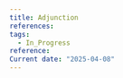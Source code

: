 ```yaml
---
title: Adjunction
references: 
tags:
  - In_Progress
reference: 
Current date: "2025-04-08"
---
```

